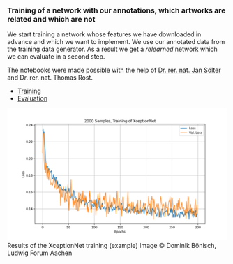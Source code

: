 ### Training of a network with our annotations, which artworks are related and which are not

We start training a network whose features we have downloaded in advance and which we want to implement. We use our annotated data from the training data generator. As a result we get a *relearned* network which we can evaluate in a second step.

The notebooks were made possible with the help of [Dr. rer. nat. Jan Sölter](https://de.linkedin.com/in/jansoelter) and Dr. rer. nat. Thomas Rost.

* [Training](https://github.com/DominikBoenisch/Training-the-Archive/blob/master/Prototype/4_Training/Training_SimilarityNet.ipynb)
* [Evaluation]()
<img src="https://github.com/DominikBoenisch/Training-the-Archive/blob/master/2000_Samples_XceptionNet.png" width="750" height="">
Results of the XceptionNet training (example)
Image © Dominik Bönisch, Ludwig Forum Aachen
